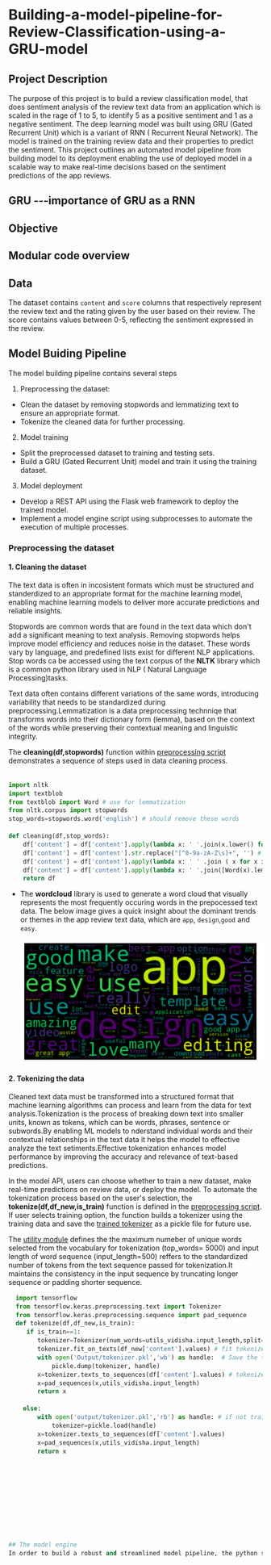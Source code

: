 # Building-a-model-pipeline-for-Review-Classification-using-a-GRU-model

## Project Description
The purpose of this project is to build a review classification model, that does sentiment analysis of the review text data from an application which is scaled in the rage of 1 to 5, to identify 5 as a positive sentiment and 1 as a negative sentiment. The deep learning model was built using GRU (Gated Recurrent Unit) which is a variant of RNN ( Recurrent Neural Network). The model is trained on the training review data and their properties to predict the sentiment. This project outlines an automated model pipeline from building model to its deployment enabling the use of deployed model in a scalable way to make real-time decisions based on the sentiment predictions of the app reviews.

## GRU ---importance of GRU as a RNN 
## Objective 
## Modular code overview 
## Data 
The dataset contains `content` and `score` columns that respectively represent the review text and the rating given by the user based on their review. The score contains values between 0-5, reflecting the sentiment expressed in the review.

## Model Buiding Pipeline 
The model building pipeline contains several steps
1. Preprocessing the dataset:
 - Clean the dataset by removing stopwords and lemmatizing text to ensure an appropriate format.
 - Tokenize the cleaned data for further processing.

2. Model training
 - Split the preprocessed dataset to training and testing sets.
 - Build a GRU (Gated Recurrent Unit) model and train it using the training dataset.

3. Model deployment
- Develop a REST API using the Flask web framework to deploy the trained model.
- Implement a model engine script using subprocesses to automate the execution of multiple processes.
    

### Preprocessing the dataset 
#### 1. Cleaning the dataset 

The text data is often in incosistent formats which must be structured and standerdized to an appropriate format for the machine learning model, enabling machine learning models to deliver more accurate predictions and reliable insights.

Stopwords are common words that are found in the text data which don't add a significant meaning to text analysis. Removing stopwords helps improve model efficiency and reduces noise in the dataset. These words vary by language, and predefined lists exist for different NLP applications. Stop words ca be accessed using the text corpus of the **NLTK** library which is a common python library used in NLP ( Natural Language  Processing)tasks.

Text data often contains different variations of the same words, introducing variability that needs to be standardized during preprocessing.Lemmatization is a data preprocessing technniqe that transforms words into their dictionary form (lemma), based on the context of the words while preserving their contextual meaning and linguistic integrity.

The **cleaning(df,stopwords)** function within [preprocessing script](SRC/ML_pipeline_vidisha/preprocess_vidisha.py) demonstrates a sequence of steps used in data cleaning process. 
```python

import nltk
import textblob
from textblob import Word # use for lemmatization 
from nltk.corpus import stopwords
stop_words=stopwords.word('english') # should remove these words

def cleaning(df,stop_words):
    df['content'] = df['content'].apply(lambda x: ' '.join(x.lower() for x in x.split())) # convert words in the review text to lowercase 
    df['content'] = df['content'].str.replace("[^0-9a-zA-Z\s]+", '') # Use a regex to replace special characters with spaces
    df['content'] = df['content'].apply(lambda x: ' ' .join ( x for x in x.split() if x not in stop_words)) # remove stopwords 
    df['content'] = df['content'].apply(lambda x: ' '.join([Word(x).lemmatize() for x in x.split()])) # lemmatize each word in review text
    return df
```

- The **wordcloud** library is used to  generate a word cloud that visually represents the most frequently occuring words in the prepocessed text data. The below image gives a quick insight about the dominant trends or themes in the app review text data, which are `app`, `design`,`good` and `easy`.

  ![wordcloud](Images/image-gru.png)

#### 2. Tokenizing the data
Cleaned text data must be transformed into a structured format that machine learning algorithms can process and learn from the data for text analysis.Tokenization is the process of breaking down text into smaller units, known as tokens, which can be words, phrases, sentence or subwords.By enabling ML models to nderstand individual words and their contextual relationships in the text data it helps the model to effective analyze the text setiments.Effective tokenization enhances model performance by improving the accuracy and relevance of text-based predictions.

In the model API, users can choose whether to train a new dataset, make real-time predictions on review data, or deploy the model. To automate the tokenization process based on the user's selection, the **tokenize(df,df_new,is_train)** function is defined in the [preprocessing script](SRC/ML_pipeline_vidisha/preprocess_vidisha.py). If user selects training option, the function builds a tokenizer using the training data and save the [trained tokenizer](Output/tokenizer.pkl) as a pickle file for future use.

The [utility module](SRC/ML_pipeline_vidisha/utils_vidisha.py) defines the the maximum numeber of unique words selected from the vocabulary for tokenization (top_words= 5000) and input length of word sequence (input_length=500) reffers to the standardized number of tokens from the text sequence passed for tokenization.It maintains the consistency in the input sequence by truncating longer sequence or padding shorter sequence.

```python
  import tensorflow
  from tensorflow.keras.preprocessing.text import Tokenizer
  from tensorflow.keras.preprocessing.sequence import pad_sequence
  def tokenize(df,df_new,is_train):
     if is_train==1:
        tokenizer=Tokenizer(num_words=utils_vidisha.input_length,split=' ') #build tokenizer 
        tokenizer.fit_on_texts(df_new['content'].values) # fit tokenizer to words in the training data
        with open('Output/tokenizer.pkl','wb') as handle:  # Save the tarined tokenizer
            pickle.dump(tokenizer, handle)
        x=tokenizer.texts_to_sequences(df['content'].values) # tokenize the text in new data using the trainedd tokenizer
        x=pad_sequences(x,utils_vidisha.input_length)
        return x

    else:
        with open('output/tokenizer.pkl','rb') as handle: # if not training load the already trained and saved tokenizer
            tokenizer=pickle.load(handle)
        x=tokenizer.texts_to_sequences(df['content'].values)
        x=pad_sequences(x,utils_vidisha.input_length)
        return x










## The model engine 
In order to build a robust and streamlined model pipeline, the python submodule **subprocess** was used to ochestrate multiple tasks in parallel using pre-defined functions. It leverages the subprocess module to trigger and run external scripts in seperate processes enabling modular execution of training, prediction or depoyment of the model in both development or production environment. The [model engine](SRC/engine_vidisha.py) demonstrates the ochestration of seperate scripts for data preprocessing, model training and deployment.
